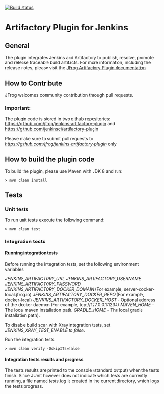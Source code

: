 [![Build status](https://ci.appveyor.com/api/projects/status/01cimn54er7nna82?svg=true)](https://ci.appveyor.com/project/jfrog-ecosystem/jenkins-artifactory-plugin)

# Artifactory Plugin for Jenkins

## General
The plugin integrates Jenkins and Artifactory to publish, resolve, promote and release traceable build artifacts.
For more information, including the release notes, please visit the [JFrog Artifactory Plugin documentation](https://www.jfrog.com/confluence/display/RTF/Jenkins+Artifactory+Plug-in)

## How to Contribute
JFrog welcomes community contribution through pull requests.

### Important:
The plugin code is stored in two github repositories:
https://github.com/jfrog/jenkins-artifactory-plugin and
https://github.com/jenkinsci/artifactory-plugin

Please make sure to submit pull requests to *https://github.com/jfrog/jenkins-artifactory-plugin* only.

## How to build the plugin code
To build the plugin, please use Maven with JDK 8 and run:
```console
> mvn clean install
```

## Tests
### Unit tests
To run unit tests execute the following command: 
```
> mvn clean test
```

### Integration tests
#### Running integration tests
Before running the integration tests, set the following environment variables.

*JENKINS_ARTIFACTORY_URL*
*JENKINS_ARTIFACTORY_USERNAME*
*JENKINS_ARTIFACTORY_PASSWORD*
*JENKINS_ARTIFACTORY_DOCKER_DOMAIN* (For example, server-docker-local.jfrog.io)
*JENKINS_ARTIFACTORY_DOCKER_REPO* (For example, docker-local)
*JENKINS_ARTIFACTORY_DOCKER_HOST* - Optional address of the docker daemon (For example, tcp://127.0.0.1:1234)
*MAVEN_HOME* - The local maven installation path.
*GRADLE_HOME* - The local gradle installation path).

To disable build scan with Xray integration tests, set *JENKINS_XRAY_TEST_ENABLE* to *false*.

Run the integration tests.
```
> mvn clean verify -DskipITs=false
```
#### Integration tests results and progress
The tests results are printed to the console (standard output) when the tests finish.
Since JUnit however does not indicate which tests are currently running, a file named *tests.log* is created in the current directory, which logs the tests progress. 